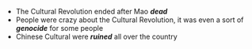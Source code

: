 * The Cultural Revolution ended after Mao _**dead**_
* People were crazy about the Cultural Revolution, it was even a sort of _**genocide**_ for some people
* Chinese Cultural were _**ruined**_ all over the country 